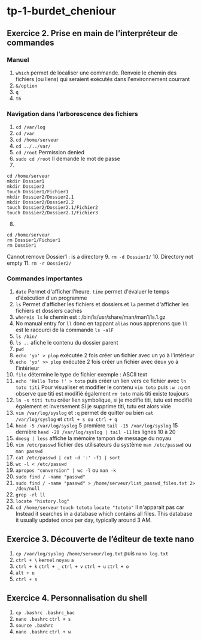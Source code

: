 # tp-1-burdet_cheniour
## Exercice 2. Prise en main de l’interpréteur de commandes

### Manuel
1. ```which``` permet de localiser une commande. Renvoie le chemin des fichiers (ou liens) qui seraient exécutés dans l'environnement courrant
2. ```&/option```
3. ```q```
4. ```t6```

### Navigation dans l’arborescence des fichiers
1. ```cd /var/log```
2. ```cd /var```
3. ```cd /home/serveur```
4. ```cd ../../var/```
5. ```cd /root``` Permission denied
6. ```sudo cd /root``` Il demande le mot de passe
7. 
```
cd /home/serveur
mkdir Dossier1
mkdir Dossier2
touch Dossier1/Fichier1
mkdir Dossier2/Dossier2.1
mkdir Dossier2/Dossier2.2
touch Dossier2/Dossier2.1/Fichier2
touch Dossier2/Dossier2.1/Fichier3
```
8. 
```
cd /home/serveur
rm Dossier1/Fichier1
rm Dossier1
```
Cannot remove Dossier1 : is a directory
9. ```rm -d Dossier1/```
10. Directory not empty
11. ```rm -r Dossier2/```


### Commandes importantes

1. ```date``` Permet d'afficher l'heure. ```time``` permet d'évaluer le temps d'éxécution d'un programme
2. ```ls``` Permet d'afficher les fichiers et dossiers et ```la``` permet d'afficher les fichiers et dossiers cachés
3. ```whereis ls``` le chemin est : /bin/ls/usr/share/man/man1/ls.1.gz
4. No manual entry for ```ll``` donc en tappant ```alias``` nous apprenons que ```ll``` est le racourci de la commande ```ls -alF```
5. ```ls /bin/```
6. ```ls ..``` afiche le contenu du dossier parent
7. ```pwd```
8. ```echo 'yo' > plop``` exécutée 2 fois créer un fichier avec un yo à l'intérieur
9. ```echo 'yo' >> plop``` exécutée 2 fois créer un fichier avec deux yo à l'intérieur
10. ```file``` détermine le type de fichier exemple : ASCII text
11. ```echo 'Hello Toto !' > toto``` puis créer un lien vers ce fichier avec ```ln toto titi```
Pour visualiser et modifier le contenu ```vim toto``` puis ```:w :q``` on observe que titi est modifié également
```rm toto``` mais titi existe toujours
12. ```ln -s titi tutu``` créer lien symbolique, si je modifie titi, tutu est modifié également et inversement
Si je supprime titi, tutu est alors vide
13. ```vim /var/log/syslog``` et ```:q``` permet de quitter ou bien ```cat /var/log/syslog``` et ```ctrl + s ou ctrl + q```
14. ```head -5 /var/log/syslog``` 5 premiere
```tail -15 /var/log/syslog``` 15 dernière
```head -20 /var/log/syslog | tail -11``` les lignes 10 à 20
15. ```dmesg | less``` affiche la mémoire tampon de message du noyau
16. ```vim /etc/passwd``` fichier des utilisateurs du système
```man /etc/passwd``` ou ```man passwd```
17. ```cat /etc/passwd | cut -d ':' -f1 | sort```
18. ```wc -l < /etc/passwd```
19. ```apropos "conversion" | wc -l``` ou ```man -k```
20. ```sudo find / -name "passwd"```
21. ```sudo find / -name "passwd" > /home/serveur/list_passwd_files.txt 2> /dev/null```
22. ```grep -rl ll```
23. ```locate "history.log"```
24. ```cd /home/serveur``` ```touch tototo``` ```locate "tototo"``` Il n'apparait pas car Instead it searches in a database which contains all files. This database it usually updated once per day, typically around 3 AM.

## Exercice 3. Découverte de l’éditeur de texte nano

1. ```cp /var/log/syslog /home/serveur/log.txt``` puis ```nano log.txt```
2. ```ctrl + \``` ```kernel``` ```noyau``` ```a```
3. ```ctrl + k``` ```ctrl + _``` ```ctrl + v``` ```ctrl + u``` ```ctrl + o```
4. ```alt + u```
5. ```ctrl + s```

## Exercice 4. Personnalisation du shell

1. ```cp .bashrc .bashrc_bac```
2. ```nano .bashrc``` ```ctrl + s```
3. ```source .bashrc```
4. ```nano .bashrc``` ```ctrl + w```